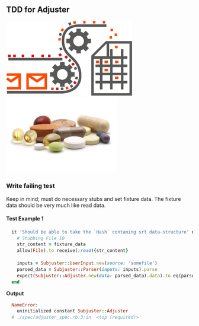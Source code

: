 ## TDD for Adjuster
<img src="images/parser.png" width="340" style="padding-right: 40px"> <img src="images/supplements.png" width="300">

### Write failing test
Keep in mind; must do necessary stubs and set fixture data. The fixture data should be 
very much like read data. 

#### Test Example 1

```Ruby
  it 'Should be able to take the `Hash` contaning srt data-structure' do
    # Stubbing File IO
    str_content = fixture_data
    allow(File).to receive(:read){str_content}
    
    inputs = Subjuster::UserInput.new(source: 'somefile')
    parsed_data = Subjuster::Parser(inputs: inputs).parse
    expect(Subjuster::Adjuster.new(data: parsed_data).data).to eq(parsed_data)
  end
```

**Output**

```Ruby
  NameError:
    uninitialized constant Subjuster::Adjuster
  # ./spec/adjuster_spec.rb:3:in `<top (required)>'
```
